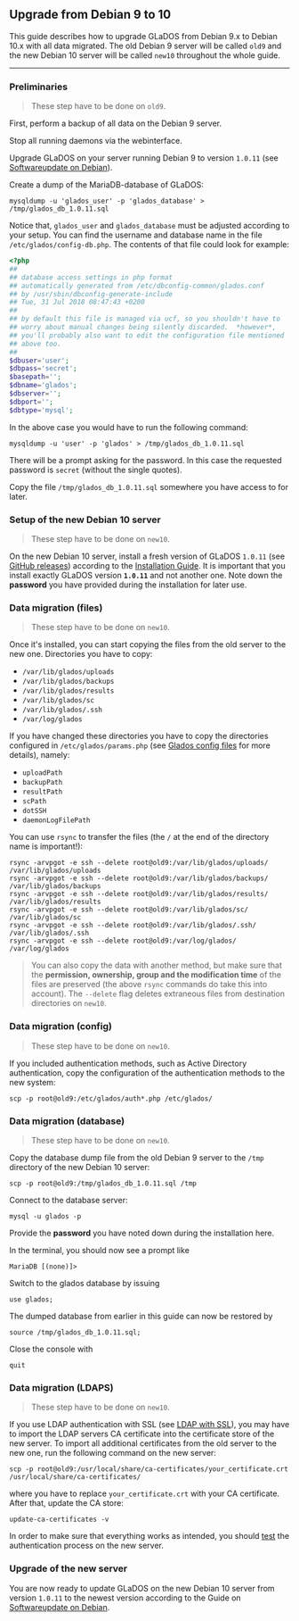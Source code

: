 ## Upgrade from Debian 9 to 10

This guide describes how to upgrade GLaDOS from Debian 9.x to Debian 10.x with all data migrated. The old Debian 9 server will be called `old9` and the new Debian 10 server will be called `new10` throughout the whole guide.

----

### Preliminaries

> These step have to be done on `old9`.

First, perform a backup of all data on the Debian 9 server.

Stop all running daemons via the webinterface.

Upgrade GLaDOS on your server running Debian 9 to version `1.0.11` (see [Softwareupdate on Debian](deb-update.md)).

Create a dump of the MariaDB-database of GLaDOS:

    mysqldump -u 'glados_user' -p 'glados_database' > /tmp/glados_db_1.0.11.sql

Notice that, `glados_user` and `glados_database` must be adjusted according to your setup. You can find the username and database name in the file `/etc/glados/config-db.php`. The contents of that file could look for example:

```php
<?php
##
## database access settings in php format
## automatically generated from /etc/dbconfig-common/glados.conf
## by /usr/sbin/dbconfig-generate-include
## Tue, 31 Jul 2018 08:47:43 +0200
##
## by default this file is managed via ucf, so you shouldn't have to
## worry about manual changes being silently discarded.  *however*,
## you'll probably also want to edit the configuration file mentioned
## above too.
##
$dbuser='user';
$dbpass='secret';
$basepath='';
$dbname='glados';
$dbserver='';
$dbport='';
$dbtype='mysql';
```

In the above case you would have to run the following command:

    mysqldump -u 'user' -p 'glados' > /tmp/glados_db_1.0.11.sql

There will be a prompt asking for the password. In this case the requested password is `secret` (without the single quotes).

Copy the file `/tmp/glados_db_1.0.11.sql` somewhere you have access to for later.

### Setup of the new Debian 10 server

> These step have to be done on `new10`.

On the new Debian 10 server, install a fresh version of GLaDOS `1.0.11` (see [GitHub releases](https://github.com/imedias/glados/releases/tag/1.0.11)) according to the [Installation Guide](deb-install.md). It is important that you install exactly GLaDOS version **`1.0.11`** and not another one. Note down the **password** you have provided during the installation for later use.

### Data migration (files)

> These step have to be done on `new10`.

Once it's installed, you can start copying the files from the old server to the new one. Directories you have to copy:

* `/var/lib/glados/uploads`
* `/var/lib/glados/backups`
* `/var/lib/glados/results`
* `/var/lib/glados/sc`
* `/var/lib/glados/.ssh`
* `/var/log/glados`

If you have changed these directories you have to copy the directories configured in `/etc/glados/params.php` (see [Glados config files](config-files.md) for more details), namely:

* `uploadPath`
* `backupPath`
* `resultPath`
* `scPath`
* `dotSSH`
* `daemonLogFilePath`

You can use `rsync` to transfer the files (the `/` at the end of the directory name is important!):

    rsync -arvpgot -e ssh --delete root@old9:/var/lib/glados/uploads/ /var/lib/glados/uploads
    rsync -arvpgot -e ssh --delete root@old9:/var/lib/glados/backups/ /var/lib/glados/backups
    rsync -arvpgot -e ssh --delete root@old9:/var/lib/glados/results/ /var/lib/glados/results
    rsync -arvpgot -e ssh --delete root@old9:/var/lib/glados/sc/ /var/lib/glados/sc
    rsync -arvpgot -e ssh --delete root@old9:/var/lib/glados/.ssh/ /var/lib/glados/.ssh
    rsync -arvpgot -e ssh --delete root@old9:/var/log/glados/ /var/log/glados

> You can also copy the data with another method, but make sure that the **permission, ownership, group and the modification time** of the files are preserved (the above `rsync` commands do take this into account). The `--delete` flag deletes extraneous files from destination directories on `new10`.

### Data migration (config)

> These step have to be done on `new10`.

If you included authentication methods, such as Active Directory authentication, copy the configuration of the authentication methods to the new system:

    scp -p root@old9:/etc/glados/auth*.php /etc/glados/

### Data migration (database)

> These step have to be done on `new10`.

Copy the database dump file from the old Debian 9 server to the `/tmp` directory of the new Debian 10 server:

    scp -p root@old9:/tmp/glados_db_1.0.11.sql /tmp

Connect to the database server:

    mysql -u glados -p

Provide the **password** you have noted down during the installation here.

In the terminal, you should now see a prompt like

    MariaDB [(none)]>

Switch to the glados database by issuing

    use glados;

The dumped database from earlier in this guide can now be restored by

    source /tmp/glados_db_1.0.11.sql;

Close the console with

    quit

### Data migration (LDAPS)

> These step have to be done on `new10`.

If you use LDAP authentication with SSL (see [LDAP with SSL](ldap-ssl.md)), you may have to import the LDAP servers CA certificate into the certificate store of the new server. To import all additional certificates from the old server to the new one, run the following command on the new server:

    scp -p root@old9:/usr/local/share/ca-certificates/your_certificate.crt /usr/local/share/ca-certificates/

where you have to replace `your_certificate.crt` with your CA certificate. After that, update the CA store:

    update-ca-certificates -v

In order to make sure that everything works as intended, you should [test](test-login.md) the authentication process on the new server.

### Upgrade of the new server

You are now ready to update GLaDOS on the new Debian 10 server from version `1.0.11` to the newest version according to the Guide on [Softwareupdate on Debian](deb-update.md).

